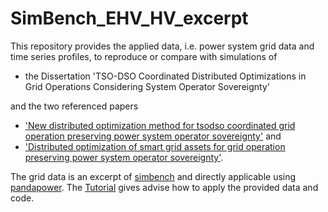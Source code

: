 # SimBench_EHV_HV_excerpt

This repository provides the applied data, i.e. power system grid data and time series profiles, to reproduce or compare with simulations of

* the Dissertation 'TSO-DSO Coordinated Distributed Optimizations in Grid Operations Considering System Operator Sovereignty'

and the two referenced papers

* ['New distributed optimization method for tsodso coordinated grid operation preserving power system operator sovereignty'](https://www.mdpi.com/1996-1073/16/12/4753) and
* ['Distributed optimization of smart grid assets for grid operation preserving power system operator sovereignty'](https://ieeexplore.ieee.org/document/10202774).

The grid data is an excerpt of [simbench](https://github.com/e2nIEE/simbench/) and directly applicable using [pandapower](https://github.com/e2nIEE/pandapower/).
The [Tutorial](https://github.com/SteffenMeinecke/SimBench_EHV_HV_excerpt/blob/master/tutorials/GettingStarted.ipynb) gives advise how to apply the provided data and code.
